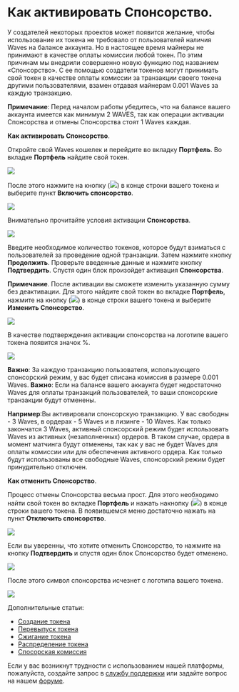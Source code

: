 # Как активировать Спонсорство.

У создателей некоторых проектов может появится желание, чтобы использование их токена не требовало от пользователей наличия Waves на балансе аккаунта. Но в настоящее время майнеры не принимают в качестве оплаты комиссии любой токен. По этим причинам мы внедрили совершенно новую функцию под названием «Спонсорство». С ее помощью создатели токенов могут принимать свой токен в качестве оплаты комиссии за транзакции своего токена другими пользователями, взамен отдавая майнерам 0.001 Waves за каждую транзакцию.

**Примечание**: Перед началом работы убедитесь, что на балансе вашего аккаунта имеется как минимум 2 WAVES, так как операции активации Спонсорства и отмены Спонсорства стоят 1 Waves каждая.

**Как активировать Спонсорство**.

Откройте свой Waves кошелек и перейдите во вкладку **Портфель**. Во вкладке **Портфель** найдите свой токен.

![](/_assets/sponsored_transaction_01.png)

После этого нажмите на кнопку (![](/_assets/sponsored_transaction_02.png)) в конце строки вашего токена и выберите пункт **Включить спонсорство**.

![](/_assets/sponsored_transaction_03.png)

Внимательно прочитайте условия активации **Спонсорства**.

![](/_assets/sponsored_transaction_04.png)

Введите необходимое количество токенов, которое будут взиматься с пользователей за проведение одной транзакции. Затем нажмите кнопку **Продолжить**.
Проверьте введенные данные и нажмите кнопку **Подтвердить**. Спустя один блок произойдет активация **Спонсорства**.

**Примечание**. После активации вы сможете изменить указанную сумму без деактивации. Для этого найдите свой токен во вкладке **Портфель**, нажмите на кнопку (![](/_assets/sponsored_transaction_02.png)) в конце строки вашего токена и выберите **Изменить Спонсорство**.

![](/_assets/sponsored_transaction_05.png)

В качестве подтверждения активации спонсорства на логотипе вашего токена появится значок %.

![](/_assets/sponsored_transaction_06.png)

**Важно**: За каждую транзакцию пользователя, использующего спонсорский режим, у вас будет списана комиссия в размере 0.001 Waves.
**Важно**: Если на балансе вашего аккаунта будет недостаточно Waves для оплаты транзакций пользователей, то ваши спонсорские транзакции будут отменены.

**Например**:Вы активировали спонсорскую транзакцию. У вас свободны - 3 Waves, в ордерах - 5 Waves и в лизинге - 10 Waves. Как только закончатся 3 Waves, активный спонсорский режим будет использовать Waves из активных (незаполненных) ордеров. В таком случае, ордера в момент матчинга будут отменены, так как у вас не будет Waves для оплаты комиссии или для обеспечения активного ордера. Как только будут использованы все свободные Waves, спонсорский режим будет принудительно отключен.

**Как отменить Спонсорство**.

Процесс отмены Спонсорства весьма прост. Для этого необходимо найти свой токен во вкладке **Портфель** и нажать накнопку (![](/_assets/sponsored_transaction_02.png)) в конце строки вашего токена. В появившемся меню достаточно нажать на пункт **Отключить спонсорство**.

![](/_assets/sponsored_transaction_07.png)

Если вы уверенны, что хотите отменить Спонсорство, то нажмите на кнопку **Подтвердить** и спустя один блок Спонсорство будет отменено.

![](/_assets/sponsored_transaction_08.png)

После этого символ спонсорства исчезнет с логотипа вашего токена.

![](/_assets/sponsored_transaction_09.png)

Дополнительные статьи:

 * [Создание токена](https://docs.wavesplatform.com/ru/waves-client/assets-management/issue-an-asset.html)
 * [Перевыпуск токена](https://docs.wavesplatform.com/ru/waves-client/assets-management/reissue-an-asset.html)
 * [Сжигание токена](https://docs.wavesplatform.com/ru/waves-client/assets-management/burn-an-asset.html)
 * [Распределение токена](https://docs.wavesplatform.com/ru/waves-client/assets-management/mass-transfer.html)
 * [Спосорская комиссия](https://docs.wavesplatform.com/ru/waves-client/assets-management/sponsored-fee.html)

Если у вас возникнут трудности с использованием нашей платформы, пожалуйста, создайте запрос в [службу поддержки](https://support.wavesplatform.com/) или задайте вопрос на нашем [форуме](https://forum.wavesplatform.com/).
